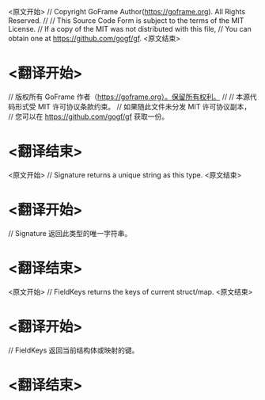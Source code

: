 
<原文开始>
// Copyright GoFrame Author(https://goframe.org). All Rights Reserved.
//
// This Source Code Form is subject to the terms of the MIT License.
// If a copy of the MIT was not distributed with this file,
// You can obtain one at https://github.com/gogf/gf.
<原文结束>

# <翻译开始>
// 版权所有 GoFrame 作者（https://goframe.org）。保留所有权利。
//
// 本源代码形式受 MIT 许可协议条款约束。
// 如果随此文件未分发 MIT 许可协议副本，
// 您可以在 https://github.com/gogf/gf 获取一份。
# <翻译结束>


<原文开始>
// Signature returns a unique string as this type.
<原文结束>

# <翻译开始>
// Signature 返回此类型的唯一字符串。
# <翻译结束>


<原文开始>
// FieldKeys returns the keys of current struct/map.
<原文结束>

# <翻译开始>
// FieldKeys 返回当前结构体或映射的键。
# <翻译结束>

